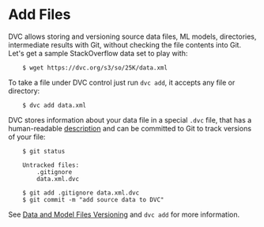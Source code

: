 # Add Files

DVC allows storing and versioning source data files, ML models, directories,
intermediate results with Git, without checking the file contents into Git.
Let's get a sample StackOverflow data set to play with:

```dvc
    $ wget https://dvc.org/s3/so/25K/data.xml
```

To take a file under DVC control just run `dvc add`, it accepts any file or
directory:

```dvc
    $ dvc add data.xml
```

DVC stores information about your data file in a special `.dvc` file, that has a
human-readable [description](/doc/user-guide/dvc-file-format) and can be
committed to Git to track versions of your file:

```dvc
    $ git status

    Untracked files:
        .gitignore
        data.xml.dvc

    $ git add .gitignore data.xml.dvc
    $ git commit -m "add source data to DVC"
```

See [Data and Model Files Versioning](/doc/use-cases/data-and-model-files-versioning)
and `dvc add` for more information.
